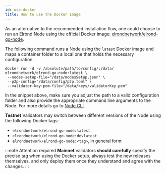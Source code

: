 ```yaml
---
id: use-docker
title: How to use the Docker Image
---
```


As an alternative to the recommended installation flow, one could choose to run an Elrond Node using the official Docker image: [elrondnetwork/elrond-go-node](https://hub.docker.com/r/elrondnetwork/elrond-go-node).

The following command runs a Node using the `latest` Docker image and maps a container folder to a local one that holds the necessary configuration:

```
docker run -d -v /absolute/path/to/config/:/data/ elrondnetwork/elrond-go-node:latest \
 --nodes-setup-file="/data/nodesSetup.json" \
 --p2p-config="/data/config/p2p.toml" \
 --validator-key-pem-file="/data/keys/validatorKey.pem"
```

In the snippet above, make sure you adjust the path to a valid configuration folder and also provide the appropriate command line arguments to the Node. For more details go to [Node CLI](/validators/node-cli).

**Testnet** Validators may switch between different versions of the Node using the following Docker tags:

- `elrondnetwork/elrond-go-node:latest`
- `elrondnetwork/elrond-go-node:devlatest`
- `elrondnetwork/elrond-go-node:<tag>`, in general form

:::note Attention required
**Mainnet** validators **should carefully** specify the precise tag when using the Docker setup, always test the new releases themselves, and only deploy them once they understand and agree with the changes.
:::
